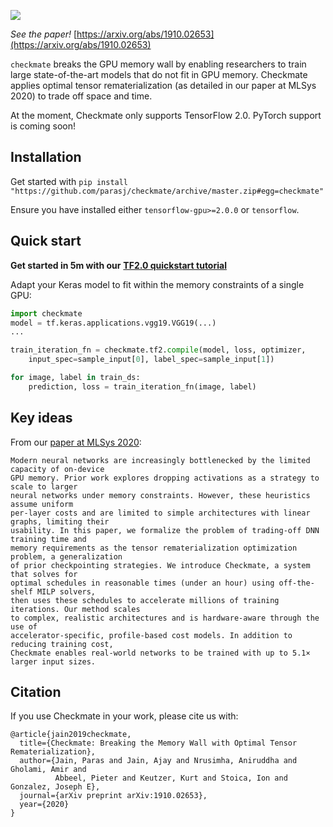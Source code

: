 ![](https://checkmateai.github.io/img/dark_logo.png)

_See the paper!_ [https://arxiv.org/abs/1910.02653](https://arxiv.org/abs/1910.02653)

`checkmate` breaks the GPU memory wall by enabling researchers to train large state-of-the-art models that do not fit in GPU memory. Checkmate applies optimal tensor rematerialization \(as detailed in our paper at MLSys 2020\) to trade off space and time.

At the moment, Checkmate only supports TensorFlow 2.0. PyTorch support is coming soon!<!-- To follow updates on PyTorch support, please suscribe to our [Google Group](https://groups.google.com/forum/#!forum/checkmate-dev). -->

## Installation

Get started with `pip install "https://github.com/parasj/checkmate/archive/master.zip#egg=checkmate"`

Ensure you have installed either `tensorflow-gpu>=2.0.0` or `tensorflow`.

## Quick start

**Get started in 5m with our** [**TF2.0 quickstart tutorial**](https://colab.research.google.com/github/parasj/checkmate/blob/master/tutorials/tutorial_basic_tf2_example.ipynb)

Adapt your Keras model to fit within the memory constraints of a single GPU:

```python
import checkmate
model = tf.keras.applications.vgg19.VGG19(...)
...

train_iteration_fn = checkmate.tf2.compile(model, loss, optimizer,
    input_spec=sample_input[0], label_spec=sample_input[1])

for image, label in train_ds:
    prediction, loss = train_iteration_fn(image, label)
```

## Key ideas

From our [paper at MLSys 2020](https://arxiv.org/abs/1910.02653):

```text
Modern neural networks are increasingly bottlenecked by the limited capacity of on-device
GPU memory. Prior work explores dropping activations as a strategy to scale to larger
neural networks under memory constraints. However, these heuristics assume uniform
per-layer costs and are limited to simple architectures with linear graphs, limiting their
usability. In this paper, we formalize the problem of trading-off DNN training time and
memory requirements as the tensor rematerialization optimization problem, a generalization
of prior checkpointing strategies. We introduce Checkmate, a system that solves for
optimal schedules in reasonable times (under an hour) using off-the-shelf MILP solvers,
then uses these schedules to accelerate millions of training iterations. Our method scales
to complex, realistic architectures and is hardware-aware through the use of
accelerator-specific, profile-based cost models. In addition to reducing training cost,
Checkmate enables real-world networks to be trained with up to 5.1× larger input sizes.
```

## Citation

If you use Checkmate in your work, please cite us with:

```text
@article{jain2019checkmate,
  title={Checkmate: Breaking the Memory Wall with Optimal Tensor Rematerialization},
  author={Jain, Paras and Jain, Ajay and Nrusimha, Aniruddha and Gholami, Amir and
          Abbeel, Pieter and Keutzer, Kurt and Stoica, Ion and Gonzalez, Joseph E},
  journal={arXiv preprint arXiv:1910.02653},
  year={2020}
}
```

